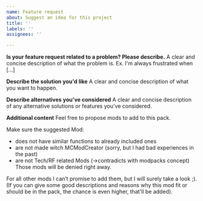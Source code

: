 ```yaml
---
name: Feature request
about: Suggest an idea for this project
title: ''
labels: ''
assignees: ''

---
```


**Is your feature request related to a problem? Please describe.**
A clear and concise description of what the problem is. Ex. I'm always frustrated when [...]

**Describe the solution you'd like**
A clear and concise description of what you want to happen.

**Describe alternatives you've considered**
A clear and concise description of any alternative solutions or features you've considered.

**Additional content**
Feel free to propose mods to add to this pack.

Make sure the suggested Mod:
- does not have similar functions to already included ones
- are not made witch MCModCreator (sorry, but I had bad experiences in the past)
- are not Tech/RF related Mods (->contradicts with modpacks concept)
Those mods will be denied right away.

For all other mods I can’t promise to add them, but I will surely take a look ;).
(If you can give some good descriptions and reasons why this mod fit or should be in the pack, the chance is even higher, that'll be added).

